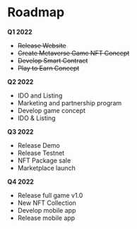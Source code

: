 # Roadmap

**Q1 2022**

* ~~Release Website~~
* ~~Create Metaverse Game NFT Concept~~
* ~~Develop Smart Contract~~
* ~~Play to Earn Concept~~

**Q2 2022**

* IDO and Listing
* Marketing and partnership program
* Develop game concept
* IDO & Listing

**Q3 2022**

* Release Demo
* Release Testnet
* NFT Package sale
* Marketplace launch

**Q4 2022**

* Release full game v1.0
* New NFT Collection
* Develop mobile app
* Release mobile app
